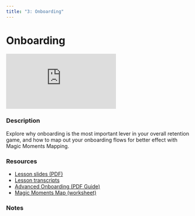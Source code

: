 ```yaml
---
title: "3: Onboarding"
---
```


# Onboarding

<div class='embed-container'><iframe src='https://player.vimeo.com/video/322723253' frameborder='0' webkitAllowFullScreen mozallowfullscreen allowFullScreen></iframe></div>


### Description

Explore why onboarding is the most important lever in your overall retention game, and how to map out your onboarding flows for better effect with Magic Moments Mapping. 

### Resources

- [Lesson slides (PDF)](https://drive.google.com/open?id=1-ttQlrXX6PjCY185DPB55z_9-SUY8jAt)
- [Lesson transcripts](https://drive.google.com/open?id=13bLuE92JShNCInr4KASIEgU2o88Yw7B1hvPuJiKdw78)
- [Advanced Onboarding (PDF Guide)](https://drive.google.com/open?id=105AQSGRIjlLnkKCOU6tkkqhNQyJ1rKd4)
- [Magic Moments Map (worksheet)](https://drive.google.com/open?id=1LwT5FdreYA5rU_HEzu-j-RImgp88oVCa)

### Notes